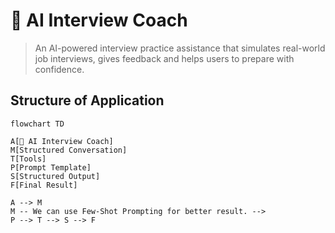 # 🤖 AI Interview Coach

> An AI-powered interview practice assistance that simulates real-world job interviews, gives feedback and helps users to prepare with confidence.


## Structure of Application

```mermaid
flowchart TD

A[🤖 AI Interview Coach]
M[Structured Conversation]
T[Tools]
P[Prompt Template]
S[Structured Output]
F[Final Result]

A --> M
M -- We can use Few-Shot Prompting for better result. -->
P --> T --> S --> F
```